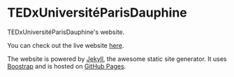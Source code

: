 # TEDxUniversitéParisDauphine

TEDxUniversitéParisDauphine's website.

You can check out the live website [here](http://tedxparisdauphine.com/).

The website is powered by [Jekyll](https://jekyllrb.com/), the awesome static site generator. It uses [Boostrap](https://getbootstrap.com/) and is hosted on [GitHub Pages](https://pages.github.com/).